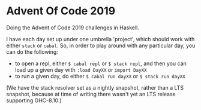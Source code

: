 # Advent Of Code 2019

Doing the Advent of Code 2019 challenges in Haskell.

I have each day set up under one umbrella 'project', which should work with
either `stack` or `cabal`. So, in order to play around with any particular day,
you can do the following:

- to open a repl, either `$ cabal repl` or `$ stack repl`, and then you can
  load up a given day with `:load DayXX` or `import DayXX`
- to run a given day, do either `$ cabal run dayXX` or `$ stack run dayXX`

(We have the stack resolver set as a nightly snapshot, rather than a LTS
snapshot, because at time of writing there wasn't yet an LTS release supporting
GHC-8.10.)
